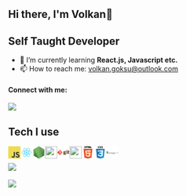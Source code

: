 ## Hi there, I'm Volkan👋

## Self Taught Developer
- 🌱 I’m currently learning **React.js, Javascript etc.**
- 📫 How to reach me: <volkan.goksu@outlook.com>
#### Connect with me:
[<img  width="22" src="https://unpkg.com/simple-icons@v4/icons/linkedin.svg" align="left" />][linkedin]
<br />
## Tech I use
<img align="left" src="https://raw.githubusercontent.com/github/explore/80688e429a7d4ef2fca1e82350fe8e3517d3494d/topics/javascript/javascript.png" width="25" height="25">

<img align="left" src="https://raw.githubusercontent.com/github/explore/80688e429a7d4ef2fca1e82350fe8e3517d3494d/topics/react/react.png" width="25" height="25">

<img align="left" src ="https://raw.githubusercontent.com/github/explore/80688e429a7d4ef2fca1e82350fe8e3517d3494d/topics/nodejs/nodejs.png" width="25" height="25">

<img align="left" src="https://www.pinclipart.com/picdir/middle/336-3364809_sap-abap-developer-jobdev-guru-rh-jobdev-guru.png" width="25" height="25">
<img align="left" src="https://raw.githubusercontent.com/github/explore/80688e429a7d4ef2fca1e82350fe8e3517d3494d/topics/git/git.png" width ="25" height="25">

<img align="left" src="https://seeklogo.com/images/C/c-sharp-c-logo-02F17714BA-seeklogo.com.png" width="25" height="25">

<img align="left" src="https://raw.githubusercontent.com/github/explore/80688e429a7d4ef2fca1e82350fe8e3517d3494d/topics/html/html.png" width="25" height="25">

<img align="left" src="https://raw.githubusercontent.com/github/explore/80688e429a7d4ef2fca1e82350fe8e3517d3494d/topics/css/css.png" width="25" height="25">

<img align="left" src="https://raw.githubusercontent.com/github/explore/80688e429a7d4ef2fca1e82350fe8e3517d3494d/topics/mongodb/mongodb.png" width="25" height="25">

<br />
<br />

 <img align="left" src="https://github-readme-stats.vercel.app/api?username=VolkanGoksu">
 
<br />
<br />


 <img align="left" src="https://github-readme-stats.vercel.app/api/top-langs/?username=anuraghazra&layout=compact">
 


[LinkedIn]: https://www.linkedin.com/in/volkan-goksu
<!--

**VolkanGoksu/VolkanGoksu** is a ✨ _special_ ✨ repository because its `README.md` (this file) appears on your GitHub profile.

Here are some ideas to get you started:

- 🔭 I’m currently working on ...

- 👯 I’m looking to collaborate on ...
- 🤔 I’m looking for help with ...
- 💬 Ask me about ...
- 📫 How to reach me: ...
- 😄 Pronouns: ...
- ⚡ Fun fact: ...
-->
